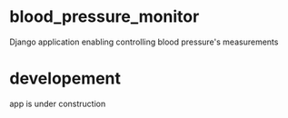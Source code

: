 # blood_pressure_monitor
Django application enabling controlling blood pressure's measurements

# developement
app is under construction
